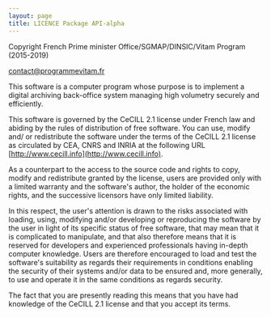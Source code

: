 ```yaml
---
layout: page
title: LICENCE Package API-alpha
---
```

Copyright French Prime minister Office/SGMAP/DINSIC/Vitam Program (2015-2019)

contact@programmevitam.fr

This software is a computer program whose purpose is to implement a digital
archiving back-office system managing high volumetry securely and efficiently.

This software is governed by the CeCILL 2.1 license under French law and
abiding by the rules of distribution of free software.  You can  use,
modify and/ or redistribute the software under the terms of the CeCILL 2.1
license as circulated by CEA, CNRS and INRIA at the following URL
[http://www.cecill.info](http://www.cecill.info).

As a counterpart to the access to the source code and  rights to copy,
modify and redistribute granted by the license, users are provided only
with a limited warranty  and the software's author,  the holder of the
economic rights,  and the successive licensors  have only  limited
liability.
 
In this respect, the user's attention is drawn to the risks associated
with loading,  using,  modifying and/or developing or reproducing the
software by the user in light of its specific status of free software,
that may mean  that it is complicated to manipulate,  and  that  also
therefore means  that it is reserved for developers  and  experienced
professionals having in-depth computer knowledge. Users are therefore
encouraged to load and test the software's suitability as regards their
requirements in conditions enabling the security of their systems and/or
data to be ensured and,  more generally, to use and operate it in the
same conditions as regards security.

The fact that you are presently reading this means that you have had
knowledge of the CeCILL 2.1 license and that you accept its terms.